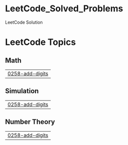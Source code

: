 # LeetCode_Solved_Problems
LeetCode Solution 

<!---LeetCode Topics Start-->
# LeetCode Topics
## Math
|  |
| ------- |
| [0258-add-digits](https://github.com/harinikamana/LeetCode_Solved_Problems/tree/master/0258-add-digits) |
## Simulation
|  |
| ------- |
| [0258-add-digits](https://github.com/harinikamana/LeetCode_Solved_Problems/tree/master/0258-add-digits) |
## Number Theory
|  |
| ------- |
| [0258-add-digits](https://github.com/harinikamana/LeetCode_Solved_Problems/tree/master/0258-add-digits) |
<!---LeetCode Topics End-->
